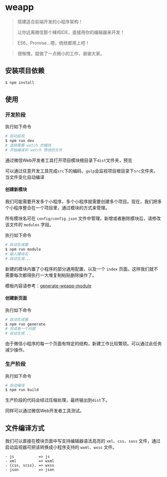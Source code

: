 # weapp

> 搭建适合前端开发的小程序架构！
>
> 让你远离微信那个辣鸡IDE，直接用你的编辑器来开发！
>
> ES6，Promise...嗯，统统都用上吧！

> 很惭愧，就做了一点微小的工作，谢谢大家。

## 安装项目依赖

```bash
$ npm install
```

## 使用

### 开发阶段

执行如下命令

```bash
# 启动监视
$ npm run dev
# 选择需要 watch 的模块
# 开始编译并 watch 修改的文件
```

通过微信Web开发者工具打开项目模块根目录下`dist`文件夹，预览

可以通过任意开发工具完成`src`下的编码，`gulp`会监视项目根目录下`src`文件夹，当文件变化自动编译

#### 创建新模块

我们可能需要开发多个小程序，多个小程序就需要创建多个项目。现在，我们把多个小程序整合在一个项目里，通过模块的方式来管理。

所有模块名可在 `config/config.json` 文件中管理。新增或者删除模块后，请修改该文件的 `modules` 字段。

执行如下命令

```bash
# 启动生成器
$ npm run module
# 输入模块名
# 自动生成...
```

新建的模块内置了小程序的部分通用配置，以及一个 `index` 页面。这样我们就不需要每次都得执行一大堆复制粘贴删除操作了。

模板内容请参考：[generate-weapp-module](https://github.com/zhuowenli/generate-weapp-module)

#### 创建新页面

执行如下命令

```bash
# 启动生成器
$ npm run generate
# 完成每一个问题
# 自动生成...
```

由于微信小程序的每一个页面有特定的结构，新建工作比较繁琐。可以通过此任务减少操作。

### 生产阶段

执行如下命令

```bash
# 启动编译
$ npm run build
```

生产阶段的代码会经过压缩处理，最终输出到`dist`下。

同样可以通过微信Web开发者工具测试。

## 文件编译方式

我们可以直接在模块页面中写支持编辑器语法高亮的 `xml`、`css`、`sass` 文件，通过启动监视器可把该转换成小程序支持的 `wxml`、`wxss` 文件。

```
- js           => js
- xml          => wxml
- {css, scss}. => wxss
- json         => json
```


